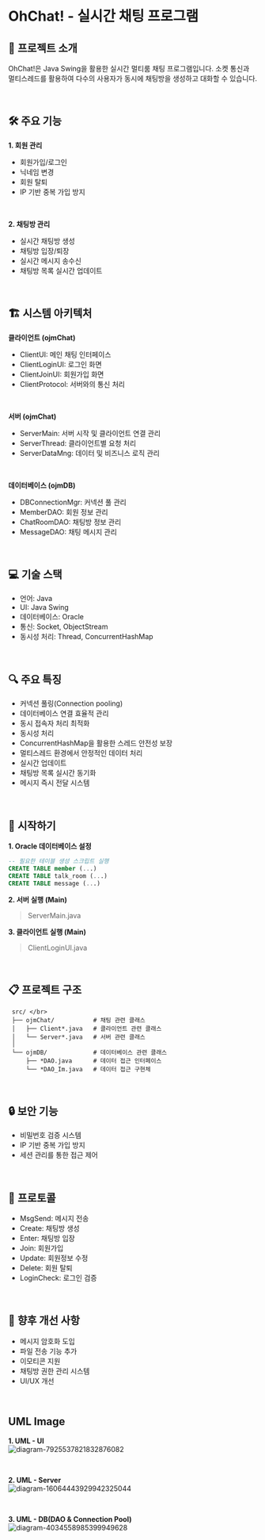 # OhChat! - 실시간 채팅 프로그램


## 📌 프로젝트 소개
OhChat!은 Java Swing을 활용한 실시간 멀티룸 채팅 프로그램입니다.
소켓 통신과 멀티스레드를 활용하여 다수의 사용자가 동시에 채팅방을 생성하고 대화할 수 있습니다.

<br>

## 🛠 주요 기능
**1. 회원 관리**
- 회원가입/로그인
- 닉네임 변경
- 회원 탈퇴
- IP 기반 중복 가입 방지

<br>

**2. 채팅방 관리**
- 실시간 채팅방 생성
- 채팅방 입장/퇴장
- 실시간 메시지 송수신
- 채팅방 목록 실시간 업데이트

<br>

## 🏗 시스템 아키텍처
**클라이언트 (ojmChat)**
- ClientUI: 메인 채팅 인터페이스
- ClientLoginUI: 로그인 화면
- ClientJoinUI: 회원가입 화면
- ClientProtocol: 서버와의 통신 처리

<br>

**서버 (ojmChat)**
- ServerMain: 서버 시작 및 클라이언트 연결 관리
- ServerThread: 클라이언트별 요청 처리
- ServerDataMng: 데이터 및 비즈니스 로직 관리

<br>

**데이터베이스 (ojmDB)**
- DBConnectionMgr: 커넥션 풀 관리
- MemberDAO: 회원 정보 관리
- ChatRoomDAO: 채팅방 정보 관리
- MessageDAO: 채팅 메시지 관리

<br>

## 💻 기술 스택
- 언어: Java
- UI: Java Swing
- 데이터베이스: Oracle
- 통신: Socket, ObjectStream
- 동시성 처리: Thread, ConcurrentHashMap

<br>

## 🔍 주요 특징
- 커넥션 풀링(Connection pooling)
- 데이터베이스 연결 효율적 관리
- 동시 접속자 처리 최적화
- 동시성 처리
- ConcurrentHashMap을 활용한 스레드 안전성 보장
- 멀티스레드 환경에서 안정적인 데이터 처리
- 실시간 업데이트
- 채팅방 목록 실시간 동기화
- 메시지 즉시 전달 시스템

<br>

## 🚀 시작하기
**1. Oracle 데이터베이스 설정**
```sql
-- 필요한 테이블 생성 스크립트 실행
CREATE TABLE member (...)
CREATE TABLE talk_room (...)
CREATE TABLE message (...)
```

**2. 서버 실행 (Main)** 
> ServerMain.java

**3. 클라이언트 실행 (Main)**
> ClientLoginUI.java

<br>

## 📋 프로젝트 구조
```
 src/ </br>
 ├── ojmChat/           # 채팅 관련 클래스
 │   ├── Client*.java   # 클라이언트 관련 클래스
 │   └── Server*.java   # 서버 관련 클래스
 │  
 └── ojmDB/             # 데이터베이스 관련 클래스
     ├── *DAO.java      # 데이터 접근 인터페이스
     └── *DAO_Im.java   # 데이터 접근 구현체
```

<br>

## 🔒 보안 기능
- 비밀번호 검증 시스템
- IP 기반 중복 가입 방지
- 세션 관리를 통한 접근 제어

<br>

## 🔄 프로토콜
- MsgSend: 메시지 전송
- Create: 채팅방 생성
- Enter: 채팅방 입장
- Join: 회원가입
- Update: 회원정보 수정
- Delete: 회원 탈퇴
- LoginCheck: 로그인 검증

<br>

## 📝 향후 개선 사항
- 메시지 암호화 도입
- 파일 전송 기능 추가
- 이모티콘 지원
- 채팅방 권한 관리 시스템
- UI/UX 개선

<br>

## UML Image

**1. UML - UI** </br>
![diagram-7925537821832876082](https://github.com/user-attachments/assets/20878620-5f41-498a-93c1-42f3bb311bd8)

<br>

**2. UML - Server** </br>
![diagram-16064443929942325044](https://github.com/user-attachments/assets/db1b055a-928c-447a-99c0-000caf44601c)

<br>

**3. UML - DB(DAO & Connection Pool)** </br>
![diagram-4034558985399949628](https://github.com/user-attachments/assets/13439576-8d24-40c4-93eb-db7876992315)
